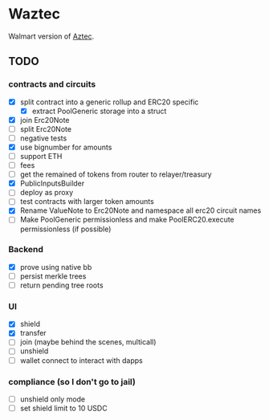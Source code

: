 # Waztec

Walmart version of [Aztec](https://aztec.network).

## TODO

### contracts and circuits

- [x] split contract into a generic rollup and ERC20 specific
  - [x] extract PoolGeneric storage into a struct
- [x] join Erc20Note
- [ ] split Erc20Note
- [ ] negative tests
- [x] use bignumber for amounts
- [ ] support ETH
- [ ] fees
- [ ] get the remained of tokens from router to relayer/treasury
- [x] PublicInputsBuilder
- [ ] deploy as proxy
- [ ] test contracts with larger token amounts
- [x] Rename ValueNote to Erc20Note and namespace all erc20 circuit names
- [ ] Make PoolGeneric permissionless and make PoolERC20.execute permissionless (if possible)

### Backend

- [x] prove using native bb
- [ ] persist merkle trees
- [ ] return pending tree roots

### UI

- [x] shield
- [x] transfer
- [ ] join (maybe behind the scenes, multicall)
- [ ] unshield
- [ ] wallet connect to interact with dapps

### compliance (so I don't go to jail)

- [ ] unshield only mode
- [ ] set shield limit to 10 USDC
